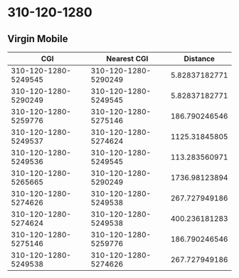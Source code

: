 # 310-120-1280
## Virgin Mobile


| CGI | Nearest CGI | Distance |
|-----|-------------|----------|
| 310-120-1280-5249545 | 310-120-1280-5290249 | 5.82837182771 |
| 310-120-1280-5290249 | 310-120-1280-5249545 | 5.82837182771 |
| 310-120-1280-5259776 | 310-120-1280-5275146 | 186.790246546 |
| 310-120-1280-5249537 | 310-120-1280-5274624 | 1125.31845805 |
| 310-120-1280-5249536 | 310-120-1280-5249545 | 113.283560971 |
| 310-120-1280-5265665 | 310-120-1280-5290249 | 1736.98123894 |
| 310-120-1280-5274626 | 310-120-1280-5249538 | 267.727949186 |
| 310-120-1280-5274624 | 310-120-1280-5249538 | 400.236181283 |
| 310-120-1280-5275146 | 310-120-1280-5259776 | 186.790246546 |
| 310-120-1280-5249538 | 310-120-1280-5274626 | 267.727949186 |
